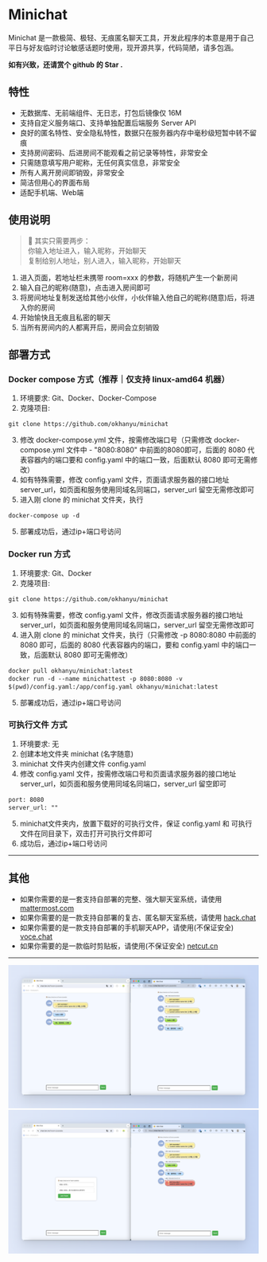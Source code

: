 # Minichat
Minichat 是一款极简、极轻、无痕匿名聊天工具，开发此程序的本意是用于自己平日与好友临时讨论敏感话题时使用，现开源共享，代码简陋，请多包涵。

**如有兴致，还请赏个 github 的 Star .**

## 特性

* 无数据库、无前端组件、无日志，打包后镜像仅 16M
* 支持自定义服务端口、支持单独配置后端服务 Server API
* 良好的匿名特性、安全隐私特性，数据只在服务器内存中毫秒级短暂中转不留痕
* 支持房间密码、后进房间不能观看之前记录等特性，非常安全
* 只需随意填写用户昵称，无任何真实信息，非常安全
* 所有人离开房间即销毁，非常安全
* 简洁但用心的界面布局
* 适配手机端、Web端

## 使用说明

> 🌟 其实只需要两步：  
你输入地址进入，输入昵称，开始聊天  
复制给别人地址，别人进入，输入昵称，开始聊天  

1. 进入页面，若地址栏未携带 room=xxx 的参数，将随机产生一个新房间  
2. 输入自己的昵称(随意)，点击进入房间即可  
3. 将房间地址复制发送给其他小伙伴，小伙伴输入他自己的昵称(随意)后，将进入你的房间  
4. 开始愉快且无痕且私密的聊天  
5. 当所有房间内的人都离开后，房间会立刻销毁  


## 部署方式

### Docker compose 方式（推荐｜仅支持 linux-amd64 机器）

1. 环境要求: Git、Docker、Docker-Compose
2. 克隆项目:   
```
git clone https://github.com/okhanyu/minichat
```
3. 修改 docker-compose.yml 文件，按需修改端口号（只需修改 docker-compose.yml 文件中 - "8080:8080" 中前面的8080即可，后面的 8080 代表容器内的端口要和 config.yaml 中的端口一致，后面默认 8080 即可无需修改）
4. 如有特殊需要，修改 config.yaml 文件，页面请求服务器的接口地址 server_url，如页面和服务使用同域名同端口，server_url 留空无需修改即可
5. 进入刚 clone 的 minichat 文件夹，执行
```
docker-compose up -d
```
5. 部署成功后，通过ip+端口号访问

### Docker run 方式

1. 环境要求: Git、Docker
2. 克隆项目:
```
git clone https://github.com/okhanyu/minichat
```
3. 如有特殊需要，修改 config.yaml 文件，修改页面请求服务器的接口地址 server_url，如页面和服务使用同域名同端口，server_url 留空无需修改即可
4. 进入刚 clone 的 minichat 文件夹，执行（只需修改 -p 8080:8080 中前面的 8080 即可，后面的 8080 代表容器内的端口，要和 config.yaml 中的端口一致，后面默认 8080 即可无需修改）
```
docker pull okhanyu/minichat:latest  
docker run -d --name minichattest -p 8080:8080 -v $(pwd)/config.yaml:/app/config.yaml okhanyu/minichat:latest
```
5. 部署成功后，通过ip+端口号访问

### 可执行文件 方式

1. 环境要求: 无
2. 创建本地文件夹 minichat (名字随意)
3. minichat 文件夹内创建文件 config.yaml
4. 修改 config.yaml 文件，按需修改端口号和页面请求服务器的接口地址 server_url，如页面和服务使用同域名同端口，server_url 留空即可
```
port: 8080
server_url: ""
```
5. minichat文件夹内，放置下载好的可执行文件，保证 config.yaml 和 可执行文件在同目录下，双击打开可执行文件即可
5. 成功后，通过ip+端口号访问

---

## 其他
* 如果你需要的是一套支持自部署的完整、强大聊天室系统，请使用 [mattermost.com](https://mattermost.com/)
* 如果你需要的是一款支持自部署的复古、匿名聊天室系统，请使用 [hack.chat](https://hack.chat/)
* 如果你需要的是一款支持自部署的手机聊天APP，请使用(不保证安全)  [voce.chat](https://voce.chat/)
* 如果你需要的是一款临时剪贴板，请使用(不保证安全) [netcut.cn](https://netcut.cn/) 

---

![](chatdemo1.png)   
![](chatdemo2.png)  
